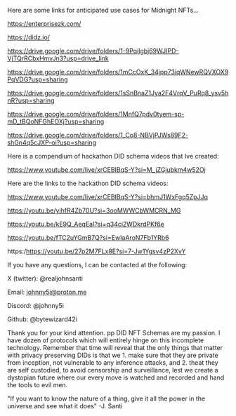 Here are some links for anticipated use cases for Midnight NFTs...

https://enterprisezk.com/

https://didz.io/

https://drive.google.com/drive/folders/1-9Pqilgbj69WJIPD-VjTQrRCbxHmvJn3?usp=drive_link

https://drive.google.com/drive/folders/1mCcOxK_34jpp73iqWNewRQVXOX9PqVDG?usp=sharing

https://drive.google.com/drive/folders/1sSnBnaZ1Jya2F4VrqV_PuRq8_ysv5hnR?usp=sharing

https://drive.google.com/drive/folders/1MnfQ7pdv0tyem-sp-mD_tBQoNFGhEOXj?usp=sharing

https://drive.google.com/drive/folders/1_Co8-NBVjPJWs89F2-shGn4q5cJXP-oi?usp=sharing

Here is a compendium of hackathon DID schema videos that Ive created:

https://www.youtube.com/live/xrCEBIBqS-Y?si=M_jZGjubkm4w52Oj

Here are the links to the hackathon DID schema videos:

https://www.youtube.com/live/xrCEBIBqS-Y?si=bhmJ1WxFgq5ZpJJq

https://youtu.be/yihfR4Zb70U?si=3ooMWWCbWMCRN_MG

https://youtu.be/kE9Q_AeqEaI?si=q34ci2WDkrdPKf6e

https://youtu.be/fTC2uYGmB7Q?si=EwIaAroN7Fb1YRb6

https:/https://youtu.be/27p2M7FLx8E?si=7-Jw1Ygsv4zP2XvY

If you have any questions, I can be contacted at the following:

X (twitter): @realjohnsanti

Email: johnny5i@proton.me

Discord: @johnny5i

Github: @bytewizard42i

Thank you for your kind attention. pp DID NFT Schemas are my passion. I have dozen of protocols which will entirely hinge on this incomplete technology. Remember that time will reveal that the only things that matter with privacy preserving DIDs is that we 1. make sure that they are private from inception, not vulnerable to any inference attacks, and 2. theat they are self custodied, to avoid censorship and surveillance, lest we create a dystopian future where our every move is watched and recorded and hand the tools to evil men. 

"If you want to know the nature of a thing, give it all the power in the universe and see what it does" -J. Santi